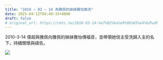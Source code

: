 ```yaml
---
title: "2010 – 03 – 14 為雅佩的妹妹雅怡施洗"
date: 2025-04-12T04:49:33+0800
draft: false
# original_url: https://cmtc.tw/2010-03-14-%e7%82%ba%e9%9b%85%e4%bd%a9%e7%9a%84%e5%a6%b9%e5%a6%b9%e9%9b%85%e6%80%a1%e6%96%bd%e6%b4%97
---
```




2010-3-14 偉超與雅佩向雅佩的妹妹雅怡傳福音，並帶領她信主受洗歸入主的名下，持續關懷與禱告。

![](/images/雅怡受洗.jpg)
